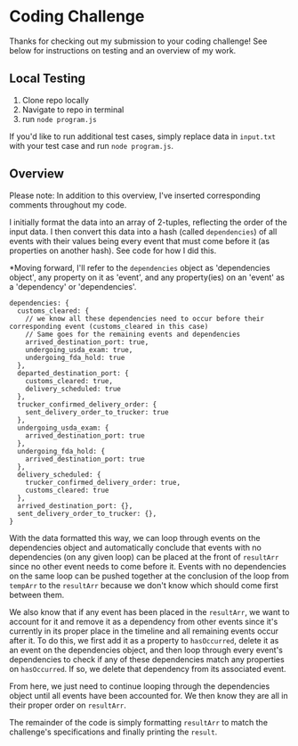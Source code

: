 # Coding Challenge
Thanks for checking out my submission to your coding challenge! See below for instructions on testing and an overview of my work.

## Local Testing

1. Clone repo locally
2. Navigate to repo in terminal
3. run `node program.js`

If you'd like to run additional test cases, simply replace data in `input.txt` with your test case and run `node program.js`.


## Overview

Please note: In addition to this overview, I've inserted corresponding comments throughout my code.

I initially format the data into an array of 2-tuples, reflecting the order of the input data. I then convert this data into a hash (called `dependencies`) of all events with their values being every event that must come before it (as properties on another hash). See code for how I did this. 

*Moving forward, I'll refer to the `dependencies` object as 'dependencies object', any property on it as 'event', and any property(ies) on an 'event' as a 'dependency' or 'dependencies'.

```
dependencies: { 
  customs_cleared: {
    // we know all these dependencies need to occur before their corresponding event (customs_cleared in this case)
    // Same goes for the remaining events and dependencies
    arrived_destination_port: true,
    undergoing_usda_exam: true,
    undergoing_fda_hold: true 
  },
  departed_destination_port: { 
    customs_cleared: true, 
    delivery_scheduled: true 
  },
  trucker_confirmed_delivery_order: { 
    sent_delivery_order_to_trucker: true 
  },
  undergoing_usda_exam: { 
    arrived_destination_port: true 
  },
  undergoing_fda_hold: { 
    arrived_destination_port: true 
  },
  delivery_scheduled: { 
    trucker_confirmed_delivery_order: true,
    customs_cleared: true 
  },
  arrived_destination_port: {},
  sent_delivery_order_to_trucker: {},
}
```

With the data formatted this way, we can loop through events on the dependencies object and automatically conclude that events with no dependencies (on any given loop) can be placed at the front of `resultArr` since no other event needs to come before it. Events with no dependencies on the same loop can be pushed together at the conclusion of the loop from `tempArr` to the `resultArr` because we don't know which should come first between them.

We also know that if any event has been placed in the `resultArr`, we want to account for it and remove it as a dependency from other events since it's currently in its proper place in the timeline and all remaining events occur after it. To do this, we first add it as a property to `hasOccurred`, delete it as an event on the dependencies object, and then loop through every event's dependencies to check if any of these dependencies match any properties on `hasOccurred`. If so, we delete that dependency from its associated event. 

From here, we just need to continue looping through the dependencies object until all events have been accounted for. We then know they are all in their proper order on `resultArr`.

The remainder of the code is simply formatting `resultArr` to match the challenge's specifications and finally printing the `result`.